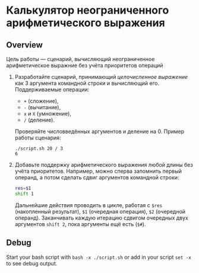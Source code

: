 # Калькулятор неограниченного арифметического выражения

## Overview
Цель работы — сценарий, вычисляющий неограниченное арифметическое
выражние без учёта приоритетов операций

1. Разработайте сценарий, принимающий *целочисленное выражение* как 3
аргумента командной строки и вычисляющий его. Поддерживаемые операции:
   - `+` (сложение),
   - `-` (вычитание),
   - `x` и `Х` (умножение),
   - `/` (деление).

    Проверяйте числовведённых аргументов и деление на 0. Пример работы сценария:
    ```
    ./script.sh 20 / 3
    6
    ```

2. Добавьте поддержку арифметического выражения любой длины без учёта
приоритетов. Например, можно сперва запомнить первый операнд, а потом
сделать сдвиг аргументов командной строки:
    ```sh
    res=$1
    shift 1
    ```

    Дальнейшие действия проводить в цикле, работая с `$res` (накопленный
    результат), `$1` (очередная операция), `$2` (очередной операнд). Заканчивать
    каждую итерацию сдвигом очередных двух аргументов `shift 2`, пока аргументы
    ещё есть (`$#`).

## Debug
Start your bash script with `bash -x ./script.sh` or add in your script `set -x` to see debug output.
